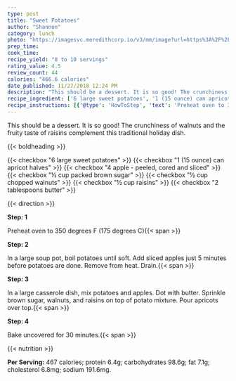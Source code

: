 ```yaml
---
type: post
title: "Sweet Potatoes"
author: "Shannon"
category: lunch
photo: "https://imagesvc.meredithcorp.io/v3/mm/image?url=https%3A%2F%2Fimages.media-allrecipes.com%2Fuserphotos%2F4559575.jpg"
prep_time: 
cook_time: 
recipe_yield: "8 to 10 servings"
rating_value: 4.5
review_count: 44
calories: "466.6 calories"
date_published: 11/27/2018 12:24 PM
description: "This should be a dessert. It is so good! The crunchiness of walnuts and the fruity taste of raisins complement this traditional holiday dish."
recipe_ingredient: ['6 large sweet potatoes', '1 (15 ounce) can apricot halves', '4 apple - peeled, cored and sliced', '½ cup packed brown sugar', '½ cup chopped walnuts', '½ cup raisins', '2 tablespoons butter']
recipe_instructions: [{'@type': 'HowToStep', 'text': 'Preheat oven to 350 degrees F (175 degrees C)\n'}, {'@type': 'HowToStep', 'text': 'In a large soup pot, boil potatoes until soft. Add sliced apples just 5 minutes before potatoes are done. Remove from heat. Drain.\n'}, {'@type': 'HowToStep', 'text': 'In a large casserole dish, mix potatoes and apples. Dot with butter.  Sprinkle brown sugar, walnuts, and raisins on top of potato mixture.  Pour apricots over top.\n'}, {'@type': 'HowToStep', 'text': 'Bake uncovered  for 30 minutes.\n'}]
---
```


This should be a dessert. It is so good! The crunchiness of walnuts and the fruity taste of raisins complement this traditional holiday dish. 

{{< boldheading >}}

{{< checkbox "6 large sweet potatoes" >}}
{{< checkbox "1 (15 ounce) can apricot halves" >}}
{{< checkbox "4  apple - peeled, cored and sliced" >}}
{{< checkbox "½ cup packed brown sugar" >}}
{{< checkbox "½ cup chopped walnuts" >}}
{{< checkbox "½ cup raisins" >}}
{{< checkbox "2 tablespoons butter" >}}


{{< direction >}}

**Step: 1**

Preheat oven to 350 degrees F (175 degrees C){{< span >}}

**Step: 2**

In a large soup pot, boil potatoes until soft. Add sliced apples just 5 minutes before potatoes are done. Remove from heat. Drain.{{< span >}}

**Step: 3**

In a large casserole dish, mix potatoes and apples. Dot with butter.  Sprinkle brown sugar, walnuts, and raisins on top of potato mixture.  Pour apricots over top.{{< span >}}

**Step: 4**

Bake uncovered  for 30 minutes.{{< span >}}

{{< nutrition >}}

**Per Serving:** 467 calories; protein 6.4g; carbohydrates 98.6g; fat 7.1g; cholesterol 6.8mg; sodium 191.6mg.